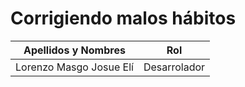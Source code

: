 # Corrigiendo malos hábitos
| Apellidos y Nombres     | Rol |
| ----------------------- | ------------ |
| Lorenzo Masgo Josue Elí | Desarrolador |
